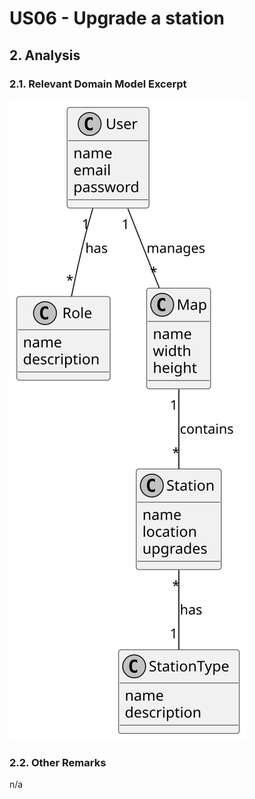 # US06 - Upgrade a station

## 2. Analysis

### 2.1. Relevant Domain Model Excerpt

![US06-DM](svg/US006-DM.svg)

### 2.2. Other Remarks

n/a